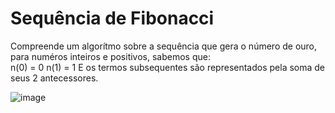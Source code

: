 # Sequência de Fibonacci

Compreende um algorítmo sobre a sequência que gera o número de ouro, para numéros inteiros e positivos, sabemos que:   
  n(0) = 0 
  n(1) = 1
E os termos subsequentes são representados pela soma de seus 2 antecessores. 

![image](https://user-images.githubusercontent.com/78585520/158181196-df15d0e3-696e-42e9-b161-c6fd4980d6bf.png)
